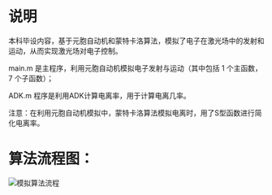 # 说明
本科毕设内容，基于元胞自动机和蒙特卡洛算法，模拟了电子在激光场中的发射和运动，从而实现激光场对电子控制。

main.m 是主程序，利用元胞自动机模拟电子发射与运动（其中包括 1 个主函数，7 个子函数）；

ADK.m 程序是利用ADK计算电离率，用于计算电离几率。

注意：在利用元胞自动机模拟中，蒙特卡洛算法模拟电离时，用了S型函数进行简化电离率。

# 算法流程图：

![模拟算法流程](https://user-images.githubusercontent.com/61829316/221506837-01777046-6fe8-4f06-8d6e-eb019f9cf0b0.png)
